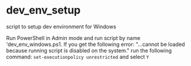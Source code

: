 # dev_env_setup
script to setup dev environment for Windows


Run PowerShell in Admin mode and run script by name 'dev_env_windows.ps1.
If you get the following error:
"...cannot be loaded because running script is disabled on the system." run the following command:
```set-executionpolicy unrestricted``` and select ```Y```

